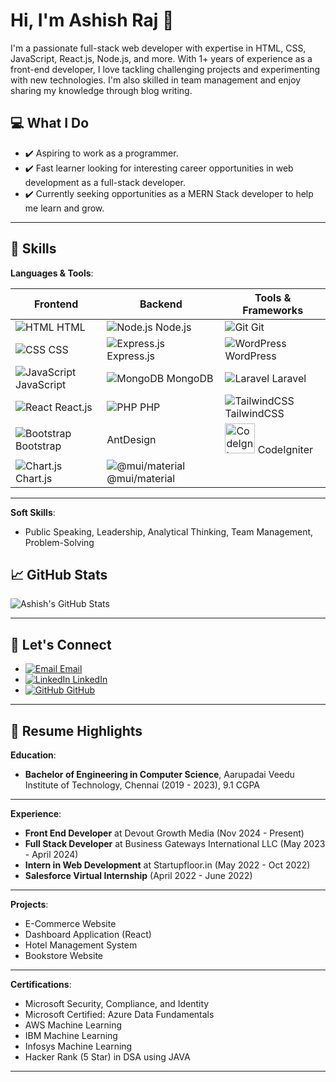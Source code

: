 # Hi, I'm Ashish Raj 👋

I'm a passionate full-stack web developer with expertise in HTML, CSS, JavaScript, React.js, Node.js, and more. With 1+ years of experience as a front-end developer, I love tackling challenging projects and experimenting with new technologies. I'm also skilled in team management and enjoy sharing my knowledge through blog writing.

## 💻 What I Do
- ✔️ Aspiring to work as a programmer.
- ✔️ Fast learner looking for interesting career opportunities in web development as a full-stack developer.
- ✔️ Currently seeking opportunities as a MERN Stack developer to help me learn and grow.

---

## 🔧 Skills
**Languages & Tools**:

| Frontend | Backend | Tools & Frameworks |
| --- | --- | --- |
| ![HTML](https://img.icons8.com/color/48/000000/html-5.png) HTML | ![Node.js](https://img.icons8.com/color/48/000000/nodejs.png) Node.js | ![Git](https://img.icons8.com/color/48/000000/git.png) Git |
| ![CSS](https://img.icons8.com/color/48/000000/css3.png) CSS | ![Express.js](https://img.icons8.com/color/48/000000/express.png) Express.js | ![WordPress](https://img.icons8.com/color/48/000000/wordpress.png) WordPress |
| ![JavaScript](https://img.icons8.com/color/48/000000/javascript.png) JavaScript | ![MongoDB](https://img.icons8.com/color/48/000000/mongodb.png) MongoDB | ![Laravel](https://img.icons8.com/external-tal-revivo-shadow-tal-revivo/48/000000/external-laravel-is-a-free-open-source-php-web-framework-logo-shadow-tal-revivo.png) Laravel |
| ![React](https://img.icons8.com/color/48/000000/react-native.png) React.js | ![PHP](https://img.icons8.com/color/48/000000/php.png) PHP | ![TailwindCSS](https://img.icons8.com/color/48/000000/tailwindcss.png) TailwindCSS |
| ![Bootstrap](https://img.icons8.com/color/48/000000/bootstrap.png) Bootstrap |  AntDesign | <img src="https://cdn.worldvectorlogo.com/logos/codeigniter.svg" alt="CodeIgniter" width="48"> CodeIgniter |
| ![Chart.js](https://img.icons8.com/color/48/000000/combo-chart.png) Chart.js | ![@mui/material](https://img.icons8.com/color/48/000000/material-ui.png) @mui/material |  |

---

**Soft Skills**:
- Public Speaking, Leadership, Analytical Thinking, Team Management, Problem-Solving

## 📈 GitHub Stats
![Ashish's GitHub Stats](https://github-readme-stats.vercel.app/api?username=ashishraj1408&show_icons=true&hide_title=true)

---

## 🤝 Let's Connect

- [![Email](https://img.icons8.com/fluency/48/000000/gmail.png) Email](mailto:rajjashish1500@gmail.com)
- [![LinkedIn](https://img.icons8.com/fluency/48/000000/linkedin.png) LinkedIn](https://www.linkedin.com/in/ashish-raj-562137203/)
- [![GitHub](https://img.icons8.com/fluency/48/000000/github.png) GitHub](https://github.com/ashishraj1408)


---

## 📄 Resume Highlights
**Education**:
- **Bachelor of Engineering in Computer Science**, Aarupadai Veedu Institute of Technology, Chennai (2019 - 2023), 9.1 CGPA

---
**Experience**:
- **Front End Developer** at Devout Growth Media (Nov 2024 - Present)
- **Full Stack Developer** at Business Gateways International LLC (May 2023 - April 2024)
- **Intern in Web Development** at Startupfloor.in (May 2022 - Oct 2022)
- **Salesforce Virtual Internship** (April 2022 - June 2022)

---
**Projects**:
- E-Commerce Website
- Dashboard Application (React)
- Hotel Management System
- Bookstore Website

---
**Certifications**:
- Microsoft Security, Compliance, and Identity
- Microsoft Certified: Azure Data Fundamentals
- AWS Machine Learning
- IBM Machine Learning
- Infosys Machine Learning
- Hacker Rank (5 Star) in DSA using JAVA

---

